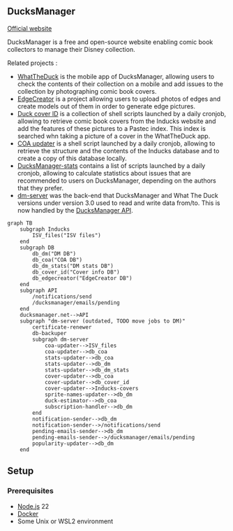 ## DucksManager

[Official website](https://www.ducksmanager.net)

DucksManager is a free and open-source website enabling comic book collectors to manage their Disney collection.

Related projects :

- [WhatTheDuck](apps/whattheduck) is the mobile app of DucksManager, allowing users to check the contents of their collection on a mobile and add issues to the collection by photographing comic book covers.
- [EdgeCreator](apps/edgecreator) is a project allowing users to upload photos of edges and create models out of them in order to generate edge pictures.
- [Duck cover ID](apps/cover-updater) is a collection of shell scripts launched by a daily cronjob, allowing to retrieve comic book covers from the Inducks website and add the features of these pictures to a Pastec index. This index is searched whn taking a picture of a cover in the WhatTheDuck app.
- [COA updater](apps/coa-updater) is a shell script launched by a daily cronjob, allowing to retrieve the structure and the contents of the Inducks database and to create a copy of this database locally.
- [DucksManager-stats](apps/stats-updater) contains a list of scripts launched by a daily cronjob, allowing to calculate statistics about issues that are recommended to users on DucksManager, depending on the authors that they prefer.
- [dm-server](https://github.com/bperel/dm-server) was the back-end that DucksManager and What The Duck versions under version 3.0 used to read and write data from/to. This is now handled by the [DucksManager API](packages/api).

```mermaid
graph TB
    subgraph Inducks
        ISV_files("ISV files")
    end
    subgraph DB
        db_dm("DM DB")
        db_coa("COA DB")
        db_dm_stats("DM stats DB")
        db_cover_id("Cover info DB")
        db_edgecreator("EdgeCreator DB")
    end
    subgraph API
        /notifications/send
        /ducksmanager/emails/pending
    end
    ducksmanager.net-->API
    subgraph "dm-server (outdated, TODO move jobs to DM)"
        certificate-renewer
        db-backuper
        subgraph dm-server
            coa-updater-->ISV_files
            coa-updater-->db_coa
            stats-updater-->db_coa
            stats-updater-->db_dm
            stats-updater-->db_dm_stats
            cover-updater-->db_coa
            cover-updater-->db_cover_id
            cover-updater-->Inducks-covers
            sprite-names-updater-->db_dm
            duck-estimator-->db_coa
            subscription-handler-->db_dm
        end
        notification-sender-->db_dm
        notification-sender-->/notifications/send
        pending-emails-sender-->db_dm
        pending-emails-sender-->/ducksmanager/emails/pending
        popularity-updater-->db_dm
    end
```

## Setup

### Prerequisites

- [Node.js](https://nodejs.org/en/) 22
- [Docker](https://www.docker.com/)
- Some Unix or WSL2 environment
